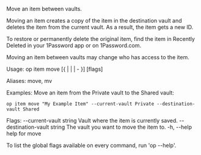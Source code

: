 Move an item between vaults.
		
Moving an item creates a copy of the item in the destination vault and
deletes the item from the current vault. As a result, the item gets a new ID.

To restore or permanently delete the original item, find the item in Recently Deleted 
in your 1Password app or on 1Password.com.

Moving an item between vaults may change who has access to the item.

Usage:  op item move [{ <itemName> | <itemID> | <shareLink> | - }] [flags]

Aliases:
  move, mv

Examples:
Move an item from the Private vault to the Shared vault:

	op item move "My Example Item" --current-vault Private --destination-vault Shared

Flags:
      --current-vault string       Vault where the item is currently saved.
      --destination-vault string   The vault you want to move the item to.
  -h, --help                       help for move

To list the global flags available on every command, run  'op --help'.
